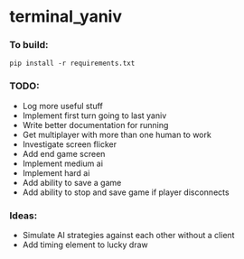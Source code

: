 # terminal_yaniv
### To build:
`pip install -r requirements.txt`

### TODO:
- Log more useful stuff
- Implement first turn going to last yaniv
- Write better documentation for running
- Get multiplayer with more than one human to work
- Investigate screen flicker
- Add end game screen 
- Implement medium ai
- Implement hard ai
- Add ability to save a game
- Add ability to stop and save game if player disconnects

### Ideas:
- Simulate AI strategies against each other without a client
- Add timing element to lucky draw